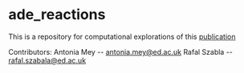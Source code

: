 # ade_reactions

This is a repository for computational explorations of this [publication](https://chemrxiv.org/articles/Harnessing_Chemical_Energy_for_the_Activation_and_Joining_of_Prebiotic_Building_Blocks/11210867)

Contributors:
Antonia Mey -- antonia.mey@ed.ac.uk
Rafal Szabla -- rafal.szabala@ed.ac.uk



